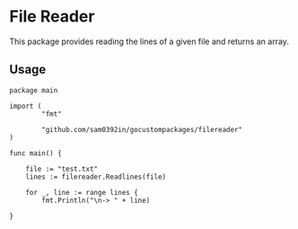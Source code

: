 # File Reader
This package provides reading the lines of a given file and returns an array.

## Usage

```
package main

import (
        "fmt"

        "github.com/sam0392in/gocustompackages/filereader"
)

func main() {
    
    file := "test.txt"
    lines := filereader.Readlines(file)

	for _, line := range lines {
		fmt.Println("\n-> " + line)

}

```